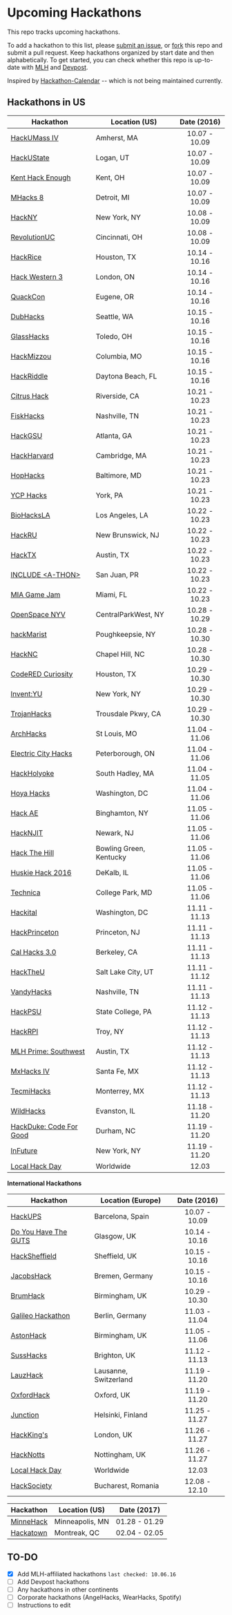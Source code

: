# Upcoming Hackathons

This repo tracks upcoming hackathons. 

To add a hackathon to this list, please [submit an issue](https://github.com/VishalRohra/HackathonCalendar/issues/new), or [fork](https://help.github.com/articles/fork-a-repo/) this repo and submit a pull request. Keep hackathons organized by start date and then alphabetically. To get started, you can check whether this repo is up-to-date with [MLH](https://mlh.io/) and [Devpost](http://devpost.com/hackathons).

Inspired by [Hackathon-Calendar](https://github.com/japacible/Hackathon-Calendar) -- which is not being maintained currently.


**Hackathons in US**
---

| Hackathon                                                | Location (US)       | Date (2016)            |
| -------------------------------------------------------------- |-------------  | :---------------------:|
| [HackUMass IV](http://hackumass.com/) | Amherst, MA | 10.07 - 10.09 |
| [HackUState](https://hackustate.org/) | Logan, UT | 10.07 - 10.09 |
| [Kent Hack Enough](https://khe.io/) | Kent, OH | 10.07 - 10.09 |
| [MHacks 8](https://mhacks.org/) | Detroit, MI | 10.07 - 10.09 |
| [HackNY](http://hackny.org/hackathon/) | New York, NY | 10.08 - 10.09 |
| [RevolutionUC](https://revolutionuc.com/) | Cincinnati, OH | 10.08 - 10.09 |
| [HackRice](http://hack.rice.edu/) | Houston, TX | 10.14 - 10.16 |
| [Hack Western 3](https://hackwestern.com/) | London, ON | 10.14 - 10.16 |
| [QuackCon](http://www.quackcon.com/) | Eugene, OR | 10.14 - 10.16 |
| [DubHacks](http://16f.dubhacks.co/) | Seattle, WA | 10.15 - 10.16 |
| [GlassHacks](http://glasshacks.net/) | Toledo, OH | 10.15 - 10.16 |
| [HackMizzou](http://hackmizzou.com/) | Columbia, MO | 10.15 - 10.16 |
| [HackRiddle](http://hackriddle.com/) | Daytona Beach, FL | 10.15 - 10.16 |
| [Citrus Hack](http://www.citrushack.com/) | Riverside, CA | 10.21 - 10.23 |
| [FiskHacks](http://fiskhacks.org/) | Nashville, TN | 10.21 - 10.23 |
| [HackGSU](http://hackgsu.com/) | Atlanta, GA | 10.21 - 10.23 |
| [HackHarvard](http://hackharvard.io/) | Cambridge, MA | 10.21 - 10.23 |
| [HopHacks](https://hophacks.com/) | Baltimore, MD | 10.21 - 10.23 |
| [YCP Hacks](http://www.ycphacks.io/) | York, PA | 10.21 - 10.23 |
| [BioHacksLA](http://www.calstatelabusiness.com/biohacklaland) | Los Angeles, LA | 10.22 - 10.23 |
| [HackRU](http://www.hackru.org/) | New Brunswick, NJ | 10.22 - 10.23 |
| [HackTX](https://hacktx.com/) | Austin, TX | 10.22 - 10.23 |
| [INCLUDE &#60;A-THON&#62;](http://include-hackathon.herokuapp.com/) | San Juan, PR | 10.22 - 10.23 |
| [MIA Game Jam](http://www.miagamejam.com/) | Miami, FL | 10.22 - 10.23 |
| [OpenSpace NYV](https://openspacenyc-4230.devpost.com/) | CentralParkWest, NY | 10.28 - 10.29 |
| [hackMarist](https://hackmarist.com/) | Poughkeepsie, NY | 10.28 - 10.30 |
| [HackNC](https://hacknc.com/) | Chapel Hill, NC | 10.28 - 10.30 |
| [CodeRED Curiosity](https://uhcode.red/) | Houston, TX | 10.29 - 10.30 |
| [Invent:YU](https://inventyu.com/) | New York, NY | 10.29 - 10.30 |
| [TrojanHacks](https://trojanhacks2016.devpost.com) | Trousdale Pkwy, CA | 10.29 - 10.30 |
| [ArchHacks](http://archhacks.io/) | St Louis, MO | 11.04 - 11.06 |
| [Electric City Hacks](http://2016.echacks.xyz/) | Peterborough, ON | 11.04 - 11.06 |
| [HackHolyoke](http://www.hackholyoke.com/) | South Hadley, MA | 11.04 - 11.05 |
| [Hoya Hacks](http://www.hoyahacks.com/) | Washington, DC | 11.04 - 11.06 |
| [Hack AE](http://theaeac.org/events/hackae/) | Binghamton, NY | 11.05 - 11.06 |
| [HackNJIT](http://hacknjit.org/) | Newark, NJ | 11.05 - 11.06 |
| [Hack The Hill](http://hackthehill.io/) | Bowling Green, Kentucky | 11.05 - 11.06 |
| [Huskie Hack 2016](http://www.huskiehack.org/) | DeKalb, IL | 11.05 - 11.06 |
| [Technica](http://gotechnica.org/) | College Park, MD | 11.05 - 11.06 |
| [Hackital](http://www.hackital.com/) | Washington, DC | 11.11 - 11.13 |
| [HackPrinceton](https://hackprinceton.com/) | Princeton, NJ | 11.11 - 11.13 |
| [Cal Hacks 3.0](http://www.calhacks.io) | Berkeley, CA | 11.11 - 11.13 |
| [HackTheU](http://hacktheu.com/) | Salt Lake City, UT | 11.11 - 11.12 |
| [VandyHacks](http://www.vandyhacks.org/) | Nashville, TN | 11.11 - 11.13 |
| [HackPSU](http://hackpsu.org/) | State College, PA | 11.12 - 11.13 |
| [HackRPI](https://hackrpi.com/) | Troy, NY | 11.12 - 11.13 |
| [MLH Prime: Southwest](https://prime.mlh.io/events/southwest-regional/) | Austin, TX | 11.12 - 11.13 |
| [MxHacks IV](https://mxhacks.mx/) | Santa Fe, MX | 11.12 - 11.13 |
| [TecmiHacks](http://www.tecmihacks.com/) | Monterrey, MX | 11.12 - 11.13 |
| [WildHacks](http://wildhacks.org/) | Evanston, IL | 11.18 - 11.20 |
| [HackDuke: Code For Good](https://www.hackduke.org/) | Durham, NC | 11.19 - 11.20 |
| [InFuture](http://www.infuture.io/) | New York, NY | 11.19 - 11.20 |
| [Local Hack Day](https://localhackday.mlh.io/) | Worldwide | 12.03 |

**International Hackathons**


| Hackathon                                                | Location (Europe)        | Date (2016)            |
| -------------------------------------------------------------- |-------------  | :---------------------:|
| [HackUPS](https://hackupc.com/) | Barcelona, Spain | 10.07 - 10.09 |
| [Do You Have The GUTS](http://gutechsoc.com/) | Glasgow, UK | 10.14 - 10.16 |
| [HackSheffield](https://www.hacksheffield.co/) | Sheffield, UK | 10.15 - 10.16 |
| [JacobsHack](https://2016f.jacobshack.com/) | Bremen, Germany | 10.15 - 10.16 |
| [BrumHack](https://www.brumhack.co.uk/) | Birmingham, UK | 10.29 - 10.30 |
| [Galileo Hackathon](https://1st-galileo-hackathon.devpost.com) | Berlin, Germany | 11.03 - 11.04 |
| [AstonHack](http://astonhack.co.uk/) | Birmingham, UK | 11.05 - 11.06 |
| [SussHacks](http://hacksussex.org/) | Brighton, UK | 11.12 - 11.13 |
| [LauzHack](http://lauzhack.com/) | Lausanne, Switzerland | 11.19 - 11.20 |
| [OxfordHack](http://www.oxfordhack.com/) | Oxford, UK | 11.19 - 11.20 |
| [Junction](http://hackjunction.com/) | Helsinki, Finland | 11.25 - 11.27 |
| [HackKing's](http://hackkings.org/) | London, UK | 11.26 - 11.27 |
| [HackNotts](http://hacknotts.com/) | Nottingham, UK | 11.26 - 11.27 |
| [Local Hack Day](https://localhackday.mlh.io/) | Worldwide | 12.03 |
| [HackSociety](http://hacksociety.it/) | Bucharest, Romania | 12.08 - 12.10 |

| Hackathon                                                | Location (US)       | Date (2017)            |
| -------------------------------------------------------------- |-------------  | :---------------------:|
| [MinneHack](http://minnehack.io/) | Minneapolis, MN | 01.28 - 01.29 |
| [Hackatown](https://hackatown.io/) | Montreak, QC | 02.04 - 02.05 |

## TO-DO

- [x] Add MLH-affiliated hackathons `last checked: 10.06.16`
- [ ] Add Devpost hackathons
- [ ] Any hackathons in other continents
- [ ] Corporate hackathons (AngelHacks, WearHacks, Spotify)
- [ ] Instructions to edit
